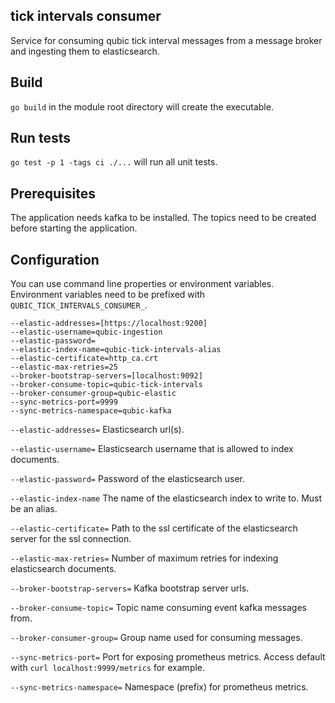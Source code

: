 ## tick intervals consumer

Service for consuming qubic tick interval messages from a message broker and ingesting them to elasticsearch.

## Build

`go build` in the module root directory will create the executable.

## Run tests

`go test -p 1 -tags ci ./...` will run all unit tests.

## Prerequisites

The application needs kafka to be installed. The topics need to be created before starting the application.

## Configuration

You can use command line properties or environment variables. Environment variables need to be prefixed with `QUBIC_TICK_INTERVALS_CONSUMER_`.

```properties
--elastic-addresses=[https://localhost:9200]
--elastic-username=qubic-ingestion
--elastic-password=
--elastic-index-name=qubic-tick-intervals-alias
--elastic-certificate=http_ca.crt
--elastic-max-retries=25
--broker-bootstrap-servers=[localhost:9092]
--broker-consume-topic=qubic-tick-intervals
--broker-consumer-group=qubic-elastic
--sync-metrics-port=9999
--sync-metrics-namespace=qubic-kafka
```

`
--elastic-addresses=
`
Elasticsearch url(s).

`
--elastic-username=
`
Elasticsearch username that is allowed to index documents.

`
--elastic-password=
`
Password of the elasticsearch user.

`
--elastic-index-name
`
The name of the elasticsearch index to write to. Must be an alias.

`
--elastic-certificate=
`
Path to the ssl certificate of the elasticsearch server for the ssl connection.

`
--elastic-max-retries=
`
Number of maximum retries for indexing elasticsearch documents.

`
--broker-bootstrap-servers=
`
Kafka bootstrap server urls.

`
--broker-consume-topic=
`
Topic name consuming event kafka messages from.

`
--broker-consumer-group=
`
Group name used for consuming messages.

`
--sync-metrics-port=
`
Port for exposing prometheus metrics. Access default with `curl localhost:9999/metrics` for example.

`
--sync-metrics-namespace=
`
Namespace (prefix) for prometheus metrics.